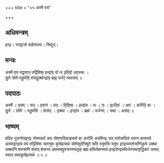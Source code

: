 +++
title = "०५ अस्मै वयं"

+++
## अधिमन्त्रम्
इन्द्रः। भरद्वाजो बार्हस्पत्यः। त्रिष्टुप्।

## मन्त्रः
अस्मै॑ व॒यं यद्वा॒वान॒ तद्वि॑विष्म॒ इन्द्रा॑य॒ यो नः॑ प्र॒दिवो॒ अप॒स्कः ।  
सु॒ते सोमे॑ स्तु॒मसि॒ शंस॑दु॒क्थेन्द्रा॑य॒ ब्रह्म॒ वर्ध॑नं॒ यथास॑त् ॥

## पदपाठः
अस्मै॑ । व॒यम् । यत् । व॒वान॑ । तत् । वि॒वि॒ष्मः॒ । इन्द्रा॑य । यः । नः॒ । प्र॒ऽदिवः॑ । अपः॑ । करिति॒ कः ।  
सु॒ते । सोमे॑ । स्तु॒मसि॑ । शंस॑त् । उ॒क्था । इन्द्रा॑य । ब्रह्म॑ । वर्ध॑नम् । यथा॑ । अस॑त् ॥

## भाष्यम्
प्रदिवः पुराणोयइन्द्रः नोस्मदर्थं अपः पोषणादिकङ्कर्म कः करोति अयमिन्द्रः यत् स्तोत्रादिकं ववान कामयते अस्माइन्द्राय वयं तद्विविष्मः व्याप्नुमः कुर्मइत्यर्थः सोमेसुतेभिषुते सति स्तुमसि स्तुमः इन्द्रायस्तोत्राणिकुर्मः उक्था उक्थानि शस्त्राणि शंसत् शंसन्तः प्रथमाबहुवचनस्यलुक् ब्रह्म हविर्लक्षणमन्नं इन्द्रायेन्द्रार्थंवर्धनंयथावृद्धिकरं असत् स्यात् तथाकुर्मइत्यर्थः ॥ ५ ॥